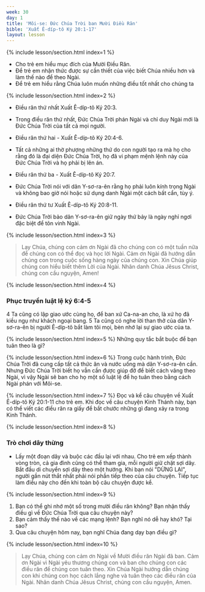 ```yaml
---
week: 30
day: 1
title: 'Môi-se: Đức Chúa Trời ban Mười Điều Răn'
bible: 'Xuất Ê-díp-tô Ký 20:1-17'
layout: lesson
---
```



{% include lesson/section.html index=1 %}
- Cho trẻ em hiểu mục đích của Mười Điều Răn.
- Để trẻ em nhận thức được sự cần thiết của việc biết Chúa nhiều hơn và làm thế nào để theo Ngài.
- Để trẻ em hiểu rằng Chúa luôn muốn những điều tốt nhất cho chúng ta


{% include lesson/section.html index=2 %}
* Điều răn thứ nhất Xuất Ê-díp-tô Ký 20:3.
- Trong điều răn thứ nhất, Đức Chúa Trời phán Ngài và chỉ duy Ngài mới là Đức Chúa Trời của tất cả mọi người.
* Điều răn thứ hai - Xuất Ê-díp-tô Ký 20:4-6.
- Tất cả những ai thờ phượng những thứ do con người tạo ra mà họ cho rằng đó là đại diện Đức Chúa Trời, họ đã vi phạm mệnh lệnh này của Đức Chúa Trời và họ phải bị lên án.
* Điều răn thứ ba - Xuất Ê-díp-tô Ký 20:7.
- Đức Chúa Trời nói với dân Y-sơ-ra-ên rằng họ phải luôn kính trọng Ngài và không bao giờ nói hoặc sử dụng danh Ngài một cách bất cẩn, tùy ý.
* Điều răn thứ tư Xuất Ê-díp-tô Ký 20:8-11.
- Đức Chúa Trời bảo dân Y-sơ-ra-ên giữ ngày thứ bảy là ngày nghỉ ngơi đặc biệt để tôn vinh Ngài.


{% include lesson/section.html index=3 %}
> Lạy Chúa, chúng con cảm ơn Ngài đã cho chúng con có một tuần nữa để chúng con có thể đọc và học lời Ngài. Cảm ơn Ngài đã hướng dẫn chúng con trong cuộc sống hàng ngày của chúng con. Xin Chúa giúp chúng con hiểu biết thêm Lời của Ngài. Nhân danh Chúa Jêsus Christ, chúng con cầu nguyện, Amen!


{% include lesson/section.html index=4 %}
### Phục truyền luật lệ ký 6:4-5
 4 Ta cũng có lập giao ước cùng họ, để ban xứ Ca-na-an cho, là xứ họ đã kiều ngụ như khách ngoại bang. 5 Ta cũng có nghe lời than thở của dân Y-sơ-ra-ên bị người Ê-díp-tô bắt làm tôi mọi, bèn nhớ lại sự giao ước của ta.


{% include lesson/section.html index=5 %}
Những quy tắc bắt buộc để bạn tuân theo là gì?



{% include lesson/section.html index=6 %}
Trong cuộc hành trình, Đức Chúa Trời đã cung cấp tất cả thức ăn và nước uống mà dân Y-sơ-ra-ên cần. Nhưng Đức Chúa Trời biết họ vẫn cần được giúp đỡ để biết cách vâng theo Ngài, vì vậy Ngài sẽ ban cho họ một số luật lệ để họ tuân theo bằng cách Ngài phán với Môi-se.


{% include lesson/section.html index=7 %}
 Đọc và kể câu chuyện về Xuất Ê-díp-tô Ký 20:1-11 cho trẻ em. Khi đọc về câu chuyện Kinh Thánh này, bạn có thể viết các điều răn ra giấy để bắt chước những gì đang xảy ra trong Kinh Thánh.


{% include lesson/section.html index=8 %}
### Trò chơi dây thừng
- Lấy một đoạn dây và buộc các đầu lại với nhau. Cho trẻ em xếp thành vòng tròn, cả gia đình cũng có thể tham gia, mỗi người giữ chặt sợi dây. Bắt đầu di chuyển sợi dây theo một hướng. Khi bạn nói "DỪNG LẠI", người gần nút thắt nhất phải nói phần tiếp theo của câu chuyện. Tiếp tục làm điều này cho đến khi toàn bộ câu chuyện được kể.


{% include lesson/section.html index=9 %}
1. Bạn có thể ghi nhớ một số trong mười điều răn không? Bạn nhận thấy điều gì về Đức Chúa Trời qua câu chuyện này?
2. Bạn cảm thấy thế nào về các mạng lệnh? Bạn nghĩ nó dễ hay khó? Tại sao?
3. Qua câu chuyện hôm nay, bạn nghĩ Chúa đang dạy bạn điều gì?


{% include lesson/section.html index=10 %}
> Lạy Chúa, chúng con cảm ơn Ngài về Mười điều răn Ngài đã ban. Cảm ơn Ngài vì Ngài yêu thương chúng con và ban cho chúng con các điều răn để chúng con tuân theo. Xin Chúa Ngài hướng dẫn chúng con khi chúng con học cách lắng nghe và tuân theo các điều răn của Ngài. Nhân danh Chúa Jêsus Christ, chúng con cầu nguyện, Amen.
